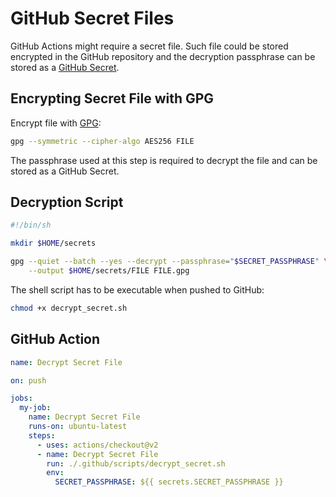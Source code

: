 # GitHub Secret Files

GitHub Actions might require a secret file. Such file could be stored encrypted in the GitHub repository and the decryption passphrase can be stored as a [GitHub Secret](https://help.github.com/en/actions/configuring-and-managing-workflows/creating-and-storing-encrypted-secrets).

## Encrypting Secret File with GPG

Encrypt file with [GPG](https://gnupg.org/):

```bash
gpg --symmetric --cipher-algo AES256 FILE
```

The passphrase used at this step is required to decrypt the file and can be stored as a GitHub Secret.

## Decryption Script

```bash
#!/bin/sh

mkdir $HOME/secrets

gpg --quiet --batch --yes --decrypt --passphrase="$SECRET_PASSPHRASE" \
    --output $HOME/secrets/FILE FILE.gpg
```

The shell script has to  be executable when pushed to GitHub:

```bash
chmod +x decrypt_secret.sh
```

## GitHub Action

```yaml
name: Decrypt Secret File

on: push

jobs:
  my-job:
    name: Decrypt Secret File
    runs-on: ubuntu-latest
    steps:
      - uses: actions/checkout@v2
      - name: Decrypt Secret File
        run: ./.github/scripts/decrypt_secret.sh
        env:
          SECRET_PASSPHRASE: ${{ secrets.SECRET_PASSPHRASE }}
```
